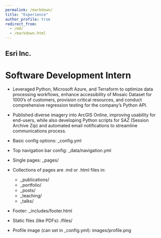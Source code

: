 ```yaml
---
permalink: /markdown/
title: "Experience"
author_profile: true
redirect_from: 
  - /md/
  - /markdown.html
---
```


## Esri Inc. 
# Software Development Intern

* Leveraged Python, Microsoft Azure, and Terraform to optimize data processing workflows, enhance accessibility
of Mosaic Dataset for 1000’s of customers, provision critical resources, and conduct comprehensive regression
testing for the company’s Python API.

* Published diverse imagery into ArcGIS Online, improving usability for end-users, while also developing Python
scripts for SAZ (Session Archive Zip) and automated email notifications to streamline communications process.

* Basic config options: _config.yml
* Top navigation bar config: _data/navigation.yml
* Single pages: _pages/
* Collections of pages are .md or .html files in:
  * _publications/
  * _portfolio/
  * _posts/
  * _teaching/
  * _talks/
* Footer: _includes/footer.html
* Static files (like PDFs): /files/
* Profile image (can set in _config.yml): images/profile.png


